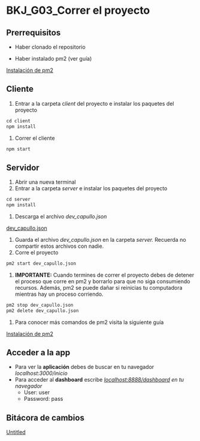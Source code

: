 # BKJ_G03_Correr el proyecto

## Prerrequisitos

- Haber clonado el repositorio

[](https://github.com/Ace-Software-Development/blackjack_monarca)

- Haber instalado pm2 (ver guía)

[Instalación de pm2](BKJ_G01_Gui%CC%81a%20del%20servidor%2076ffad5f45c54fdabea9d5c68909c8ca/Instalacio%CC%81n%20de%20pm2%20d06ff367d4624a51afb995e6e12bb402.md) 

## Cliente

1. Entrar a la carpeta c*lient* del proyecto e instalar los paquetes del proyecto

```cpp
cd client
npm install
```

1. Correr el cliente

```cpp
npm start
```

## Servidor

1. Abrir una nueva terminal
2. Entrar a la carpeta *server* e instalar los paquetes del proyecto

```cpp
cd server
npm install
```

1. Descarga el archivo *dev_capullo.json*

[dev_capullo.json](https://drive.google.com/file/d/1ZV965uwlXma8qOXvWAzm0IVBoMOl0eoB/view?usp=sharing)

1. Guarda el archivo *dev_capullo.json* en la carpeta *server.* Recuerda no compartir estos archivos con nadie.
2. Corre el proyecto

```bash
pm2 start dev_capullo.json
```

1. **IMPORTANTE:** Cuando termines de correr el proyecto debes de detener el proceso que corre en pm2 y borrarlo para que no siga consumiendo recursos. Además, pm2 se puede dañar si reinicias tu computadora mientras hay un proceso corriendo.

```bash
pm2 stop dev_capullo.json
pm2 delete dev_capullo.json
```

1. Para conocer más comandos de pm2 visita la siguiente guía

[Instalación de pm2](BKJ_G01_Gui%CC%81a%20del%20servidor%2076ffad5f45c54fdabea9d5c68909c8ca/Instalacio%CC%81n%20de%20pm2%20d06ff367d4624a51afb995e6e12bb402.md) 

## Acceder a la app

- Para ver la **aplicación** debes de buscar en tu navegador *localhost:3000/inicio*
- Para acceder al **dashboard** escribe *[localhost:8888/dashboard](http://localhost:8888/dashboard) en tu navegador*
    - User: user
    - Password: pass

## Bitácora de cambios

[Untitled](BKJ_G03_Correr%20el%20proyecto%203595d8769c484be9bef188d666deee4f/Untitled%20Database%20e1d334e1479a4394b4a8913d7ffb0ac6.csv)